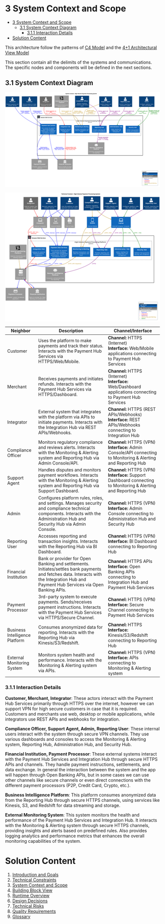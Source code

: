 # 3 System Context and Scope

<!-- TOC -->

- [3 System Context and Scope](#3-system-context-and-scope)
    - [3.1 System Context Diagram](#31-system-context-diagram)
        - [3.1.1 Interaction Details](#311-interaction-details)
- [Solution Content](#solution-content)

<!-- /TOC -->

This architecture follow the patterns of [C4 Model](https://c4model.com/) and the [4+1 Architectural View Model](https://en.wikipedia.org/wiki/4%2B1_architectural_view_model)

This section contain all the delimits of the systems and communications. The specific nodes and components will be defined in the next sections.

## 3.1 System Context Diagram

![Business System Context Diagram](assets/uml-render/02.01-SystemContext/02-system-context.svg)

![Technical System Context Diagram](assets/uml-render/02.02-TechContext/02-tech-context.svg)


| Neighbor              | Description                                                                                       | Channel/Interface                                                                                       |
|------------------------|---------------------------------------------------------------------------------------------------|---------------------------------------------------------------------------------------------------------|
| Customer               | Uses the platform to make payments and track their status. Interacts with the Payment Hub Services via HTTPS/Web/Mobile. | **Channel:** HTTPS (Internet) <br> **Interface:** Web/Mobile applications connecting to Payment Hub Services |
| Merchant               | Receives payments and initiates refunds. Interacts with the Payment Hub Services via HTTPS/Dashboard. | **Channel:** HTTPS (Internet) <br> **Interface:** Web/Dashboard applications connecting to Payment Hub Services |
| Integrator             | External system that integrates with the platform via APIs to initiate payments. Interacts with the Integration Hub via REST APIs/Webhooks. | **Channel:** HTTPS (REST APIs/Webhooks) <br> **Interface:** REST APIs/Webhooks connecting to Integration Hub |
| Compliance Officer     | Monitors regulatory compliance and reviews alerts. Interacts with the Monitoring & Alerting system and Reporting Hub via Admin Console/API. | **Channel:** HTTPS (VPN) <br> **Interface:** Admin Console/API connecting to Monitoring & Alerting and Reporting Hub |
| Support Agent          | Handles disputes and monitors payment workflows. Interacts with the Monitoring & Alerting system and Reporting Hub via Support Dashboard. | **Channel:** HTTPS (VPN) <br> **Interface:** Support Dashboard connecting to Monitoring & Alerting and Reporting Hub |
| Admin                  | Configures platform rules, roles, and settings. Manages security and compliance technical components. Interacts with the Administration Hub and Security Hub via Admin Console. | **Channel:** HTTPS (VPN) <br> **Interface:** Admin Console connecting to Administration Hub and Security Hub |
| Reporting User         | Accesses reporting and transaction insights. Interacts with the Reporting Hub via BI Dashboard. | **Channel:** HTTPS (VPN) <br> **Interface:** BI Dashboard connecting to Reporting Hub |
| Financial Institution  | Bank or provider for Open Banking and settlements. Initiates/settles bank payments and fetches data. Interacts with the Integration Hub and Payment Hub Services via Open Banking APIs. | **Channel:** HTTPS APIs <br> **Interface:** Open Banking APIs connecting to Integration Hub and Payment Hub Services |
| Payment Processor      | 3rd-party system to execute payments. Sends/receives payment instructions. Interacts with the Payment Hub Services via HTTPS/Secure Channel. | **Channel:** HTTPS (VPN) <br> **Interface:** Secure Channel connecting to Payment Hub Services |
| Business Intelligence Platform | Consumes anonymized data for reporting. Interacts with the Reporting Hub via Kinesis/S3/Redshift. | **Channel:** HTTPS <br> **Interface:** Kinesis/S3/Redshift connecting to Reporting Hub |
| External Monitoring System | Monitors system health and performance. Interacts with the Monitoring & Alerting system via APIs. | **Channel:** HTTPS (VPN) <br> **Interface:** APIs connecting to Monitoring & Alerting system  |

### 3.1.1 Interaction Details

**Customer, Merchant, Integrator**: These actors interact with the Payment Hub Services primarily through HTTPS over the internet, however we can support VPN for high secure customers in case that it is required. Customers and merchants use web, desktop or mobile applications, while integrators use REST APIs and webhooks for integration.

**Compliance Officer, Support Agent, Admin, Reporting User**: These internal users interact with the system through secure VPN channels. They use various dashboards and consoles to access the Monitoring & Alerting system, Reporting Hub, Administration Hub, and Security Hub.

**Financial Institution, Payment Processor**: These external systems interact with the Payment Hub Services and Integration Hub through secure HTTPS APIs and channels. They handle payment instructions, settlements, and data exchange. In general the interaction between the system and the app will happen through Open Banking APIs, but in some cases we can use other channels like secure channels or even direct connections with the different payment processors (P2P, Credit Card, Crypto, etc.).

**Business Intelligence Platform**: This platform consumes anonymized data from the Reporting Hub through secure HTTPS channels, using services like Kinesis, S3, and Redshift for data streaming and storage.

**External Monitoring System**: This system monitors the health and performance of the Payment Hub Services and Integration Hub. It interacts with the Monitoring & Alerting system through secure HTTPS channels, providing insights and alerts based on predefined rules. Also provides logging analytics and performance metrics that enhances the overall monitoring capabilities of the system.


<!-- CONTENTTABLE:START -->
# Solution Content

1. [Introduction and Goals](01-introduction-and-goals.md)
2. [Technical Constraints](02-technical-constraints.md)
3. [System Context and Scope](03-system-context-and-scope.md)
4. [Building Block View](04-building-block-view.md)
5. [Runtime Overview](05-RuntimeOverview.md)
6. [Design Decisions](06-design-decisions.md)
7. [Technical Risks](07-technical-risks.md)
8. [Quality Requirements](08-quality.md)
9. [Glossary](09-glossary.md)
<!-- CONTENTTABLE:END -->
